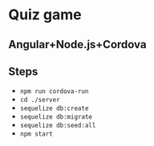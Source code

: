 # Quiz game

## Angular+Node.js+Cordova

## Steps

* `npm run cordova-run`
* `cd ./server`
* `sequelize db:create`
* `sequelize db:migrate`
* `sequelize db:seed:all`
* `npm start`
